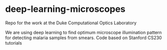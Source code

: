 # deep-learning-microscopes
Repo for the work at the Duke Computational Optics Laboratory

We are using deep learning to find optimum microscope illumination pattern for detecting malaria samples from smears.
Code based on Stanford CS230 tutorials
